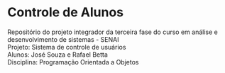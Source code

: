 # Controle de Alunos
Repositório do projeto integrador da terceira fase do curso em análise e desenvolvimento de sistemas - SENAI  
Projeto: Sistema de controle de usuários  
Alunos: José Souza e Rafael Betta  
Disciplina: Programação Orientada a Objetos
